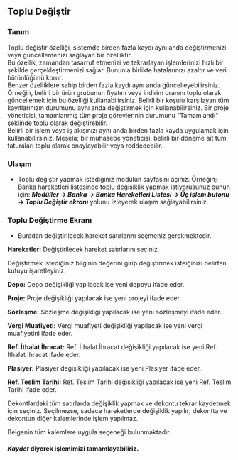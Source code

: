 
## Toplu Değiştir

### Tanım

Toplu değiştir özelliği, sistemde birden fazla kaydı aynı anda değiştirmenizi veya güncellemenizi sağlayan bir özelliktir.  
Bu özellik, zamandan tasarruf etmenizi ve tekrarlayan işlemlerinizi hızlı bir şekilde gerçekleştirmenizi sağlar. Bununla birlikte hatalarınızı azaltır ve veri bütünlüğünü korur.   
Benzer özelliklere sahip birden fazla kaydı aynı anda güncelleyebilirsiniz. 
Örneğin, belirli bir ürün grubunun fiyatını veya indirim oranını toplu olarak güncellemek için bu özelliği kullanabilirsiniz.
Belirli bir koşulu karşılayan tüm kayıtlarınızın durumunu aynı anda değiştirmek için kullanabilirsiniz. Bir proje yöneticisi, tamamlanmış tüm proje görevlerinin durumunu "Tamamlandı" şeklinde toplu olarak değiştirebilir.  
Belirli bir işlem veya iş akışınızı aynı anda birden fazla kayda uygulamak için kullanabilirsiniz. 
Mesela; bir muhasebe yöneticisi, belirli bir döneme ait tüm faturaları toplu olarak onaylayabilir veya reddedebilir.

### Ulaşım 

- Toplu değiştir yapmak istediğiniz modülün sayfasını açınız. 
Örneğin; Banka hareketleri listesinde toplu değişiklik yapmak istiyorusunuz bunun için:
***Modüller -> Banka -> Banka Hareketleri Listesi -> Üç işlem butonu -> Toplu Değiştir ekranı*** yolunu izleyerek ulaşım sağlayabilirsiniz.

### Toplu Değiştirme Ekranı 

* Buradan değiştirilecek hareket satırlarını seçmeniz gerekmektedir.

**Hareketler:** Değiştirilecek hareket satırlarını seçiniz.

Değiştirmek istediğiniz bilginin değerini girip değiştirmek isteiğinizi belirten kutuyu işaretleyiniz.

**Depo:** Depo değişikliği yapılacak ise yeni depoyu ifade eder.

**Proje:** Proje değişikliği yapılacak ise yeni projeyi ifade eder.

**Sözleşme:** Sözleşme değişikliği yapılacak ise yeni sözleşmeyi ifade eder.

**Vergi Muafiyeti:** Vergi muafiyeti değişikliği yapılacak ise yeni vergi muafiyetini ifade eder.

**Ref. İthalat İhracat:** Ref. İthalat İhracat değişikliği yapılacak ise yeni Ref. İthalat İhracat ifade eder.

**Plasiyer:** Plasiyer değişikliği yapılacak ise yeni Plasiyer ifade eder.

**Ref. Teslim Tarihi:** Ref. Teslim Tarihi değişikliği yapılacak ise yeni Ref. Teslim Tarihi ifade eder.


Dekontlardaki tüm satırlarda değişiklik yapmak ve dekontu tekrar kaydetmek için seçiniz. 
Seçilmezse, sadece hareketlerde değişiklik yapılır; dekontta ve dekontun diğer kalemlerinde işlem yapılmaz.

Belgenin tüm kalemlere uygula seçeneği bulunmaktadır.


#### *Kaydet* diyerek işlemimizi tamamlayabiliriz.